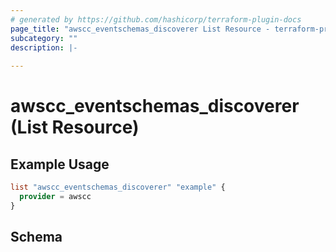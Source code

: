```yaml
---
# generated by https://github.com/hashicorp/terraform-plugin-docs
page_title: "awscc_eventschemas_discoverer List Resource - terraform-provider-awscc"
subcategory: ""
description: |-
  
---
```


# awscc_eventschemas_discoverer (List Resource)



## Example Usage

```terraform
list "awscc_eventschemas_discoverer" "example" {
  provider = awscc
}
```

<!-- schema generated by tfplugindocs -->
## Schema
